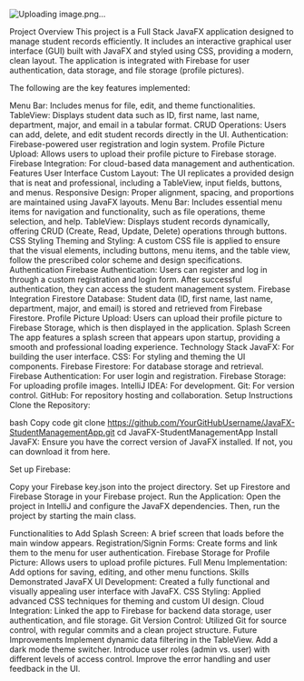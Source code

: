 ![Uploading image.png…]()


Project Overview
This project is a Full Stack JavaFX application designed to manage student records efficiently. It includes an interactive graphical user interface (GUI) built with JavaFX and styled using CSS, providing a modern, clean layout. The application is integrated with Firebase for user authentication, data storage, and file storage (profile pictures).

The following are the key features implemented:

Menu Bar: Includes menus for file, edit, and theme functionalities.
TableView: Displays student data such as ID, first name, last name, department, major, and email in a tabular format.
CRUD Operations: Users can add, delete, and edit student records directly in the UI.
Authentication: Firebase-powered user registration and login system.
Profile Picture Upload: Allows users to upload their profile picture to Firebase storage.
Firebase Integration: For cloud-based data management and authentication.
Features
User Interface
Custom Layout: The UI replicates a provided design that is neat and professional, including a TableView, input fields, buttons, and menus.
Responsive Design: Proper alignment, spacing, and proportions are maintained using JavaFX layouts.
Menu Bar: Includes essential menu items for navigation and functionality, such as file operations, theme selection, and help.
TableView: Displays student records dynamically, offering CRUD (Create, Read, Update, Delete) operations through buttons.
CSS Styling
Theming and Styling: A custom CSS file is applied to ensure that the visual elements, including buttons, menu items, and the table view, follow the prescribed color scheme and design specifications.
Authentication
Firebase Authentication: Users can register and log in through a custom registration and login form. After successful authentication, they can access the student management system.
Firebase Integration
Firestore Database: Student data (ID, first name, last name, department, major, and email) is stored and retrieved from Firebase Firestore.
Profile Picture Upload: Users can upload their profile picture to Firebase Storage, which is then displayed in the application.
Splash Screen
The app features a splash screen that appears upon startup, providing a smooth and professional loading experience.
Technology Stack
JavaFX: For building the user interface.
CSS: For styling and theming the UI components.
Firebase Firestore: For database storage and retrieval.
Firebase Authentication: For user login and registration.
Firebase Storage: For uploading profile images.
IntelliJ IDEA: For development.
Git: For version control.
GitHub: For repository hosting and collaboration.
Setup Instructions
Clone the Repository:

bash
Copy code
git clone https://github.com/YourGitHubUsername/JavaFX-StudentManagementApp.git
cd JavaFX-StudentManagementApp
Install JavaFX: Ensure you have the correct version of JavaFX installed. If not, you can download it from here.

Set up Firebase:

Copy your Firebase key.json into the project directory.
Set up Firestore and Firebase Storage in your Firebase project.
Run the Application: Open the project in IntelliJ and configure the JavaFX dependencies. Then, run the project by starting the main class.

Functionalities to Add
Splash Screen: A brief screen that loads before the main window appears.
Registration/Signin Forms: Create forms and link them to the menu for user authentication.
Firebase Storage for Profile Picture: Allows users to upload profile pictures.
Full Menu Implementation: Add options for saving, editing, and other menu functions.
Skills Demonstrated
JavaFX UI Development: Created a fully functional and visually appealing user interface with JavaFX.
CSS Styling: Applied advanced CSS techniques for theming and custom UI design.
Cloud Integration: Linked the app to Firebase for backend data storage, user authentication, and file storage.
Git Version Control: Utilized Git for source control, with regular commits and a clean project structure.
Future Improvements
Implement dynamic data filtering in the TableView.
Add a dark mode theme switcher.
Introduce user roles (admin vs. user) with different levels of access control.
Improve the error handling and user feedback in the UI.
